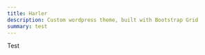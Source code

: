 ```yaml
---
title: Harler
description: Custom wordpress theme, built with Bootstrap Grid
summary: test
---
```

Test